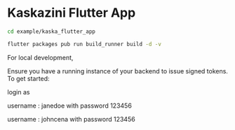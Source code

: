 # Kaskazini Flutter App 
```sh
cd example/kaska_flutter_app

flutter packages pub run build_runner build -d -v
```

For local development, 

Ensure you have a running instance of your backend to issue signed tokens.
To get started:

login as 

username : janedoe with password 123456

username : johncena with password 123456

